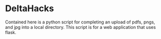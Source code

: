 # DeltaHacks
Contained here is a python script for completing an upload of pdfs, pngs, and jpg into a local directory. This script is for a web application that uses flask.
